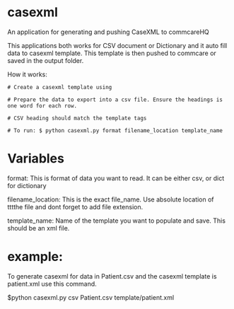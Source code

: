 casexml
=======
An application for generating and pushing CaseXML to commcareHQ

This applications both works for CSV document or Dictionary and it auto fill data to casexml template.
This template is then pushed to commcare or saved in the output folder.

How it works:

    # Create a casexml template using

    # Prepare the data to export into a csv file. Ensure the headings is one word for each row.

    # CSV heading should match the template tags

    # To run: $ python casexml.py format filename_location template_name

Variables
==========
format:             This is  format of data you want to read. It can be either csv, or dict for dictionary 

filename_location:  This is the exact file_name. Use absolute location of tttthe file and dont forget to add file extension.

template_name:      Name of the template you want to populate and save. This should be an xml file.

example:
========
To generate casexml for data in Patient.csv and the casexml template is patient.xml use this command.

$python casexml.py csv Patient.csv template/patient.xml

